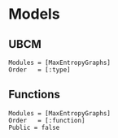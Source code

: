 # Models
## UBCM
```@autodocs
Modules = [MaxEntropyGraphs]
Order   = [:type]
```

## Functions
```@autodocs
Modules = [MaxEntropyGraphs]
Order   = [:function]
Public = false
```